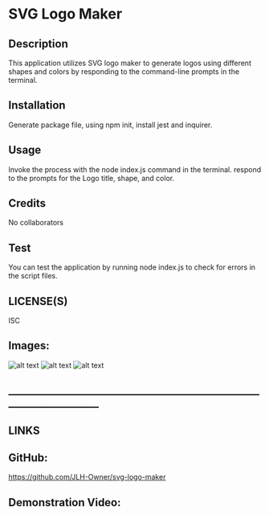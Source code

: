 # SVG Logo Maker

## Description

This application utilizes SVG logo maker to generate logos using different shapes and colors by responding to the command-line prompts in the terminal.

## Installation

Generate package file, using npm init, install jest and inquirer.

## Usage

Invoke the process with the node index.js command in the terminal. respond to the prompts for the Logo title, shape, and color.

## Credits

No collaborators

## Test

You can test the application by running node index.js to check for errors in the script files.

## LICENSE(S)

ISC



## Images:
![alt text]()
![alt text]()
![alt text]()

## ____________________________________________________________________

## LINKS

## GitHub: 
https://github.com/JLH-Owner/svg-logo-maker

## Demonstration Video: 
